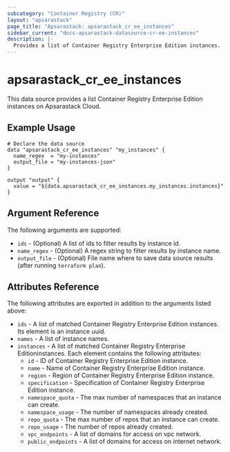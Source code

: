 ```yaml
---
subcategory: "Container Registry (CR)"
layout: "apsarastack"
page_title: "Apsarastack: apsarastack_cr_ee_instances"
sidebar_current: "docs-apsarastack-datasource-cr-ee-instances"
description: |-
  Provides a list of Container Registry Enterprise Edition instances.
---
```


# apsarastack\_cr\_ee\_instances

This data source provides a list Container Registry Enterprise Edition instances on Apsarastack Cloud.


## Example Usage

```
# Declare the data source
data "apsarastack_cr_ee_instances" "my_instances" {
  name_regex  = "my-instances"
  output_file = "my-instances-json"
}

output "output" {
  value = "${data.apsarastack_cr_ee_instances.my_instances.instances}"
}
```

## Argument Reference

The following arguments are supported:

* `ids` - (Optional) A list of ids to filter results by instance id.
* `name_regex` - (Optional) A regex string to filter results by instance name.
* `output_file` - (Optional) File name where to save data source results (after running `terraform plan`).

## Attributes Reference

The following attributes are exported in addition to the arguments listed above:

* `ids` - A list of matched Container Registry Enterprise Edition instances. Its element is an instance uuid.
* `names` - A list of instance names.
* `instances` - A list of matched Container Registry Enterprise Editioninstances. Each element contains the following attributes:
  * `id` - ID of Container Registry Enterprise Edition instance.
  * `name` - Name of Container Registry Enterprise Edition instance.
  * `region` - Region of Container Registry Enterprise Edition instance.
  * `specification` - Specification of Container Registry Enterprise Edition instance.
  * `namespace_quota` - The max number of namespaces that an instance can create.
  * `namespace_usage` - The number of namespaces already created.
  * `repo_quota` - The max number of repos that an instance can create.
  * `repo_usage` - The number of repos already created.
  * `vpc_endpoints` - A list of domains for access on vpc network.
  * `public_endpoints` - A list of domains for access on internet network.